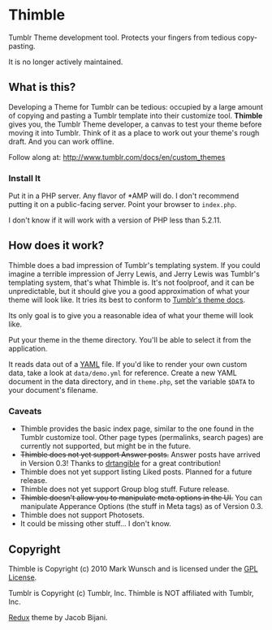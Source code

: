# Thimble

Tumblr Theme development tool. Protects your fingers from tedious copy-pasting.

It is no longer actively maintained.

## What is this?

Developing a Theme for Tumblr can be tedious: occupied by a large amount of copying and pasting a Tumblr template into their customize tool. **Thimble** gives you, the Tumblr Theme developer, a canvas to test your theme before moving it into Tumblr. Think of it as a place to work out your theme's rough draft. And you can work offline.

Follow along at: http://www.tumblr.com/docs/en/custom_themes

### Install It

Put it in a PHP server. Any flavor of *AMP will do. I don't recommend putting it on a public-facing server. Point your browser to `index.php`.

I don't know if it will work with a version of PHP less than 5.2.11.

## How does it work?

Thimble does a bad impression of Tumblr's templating system. If you could imagine a terrible impression of Jerry Lewis, and Jerry Lewis was Tumblr's templating system, that's what Thimble is. It's not foolproof, and it can be unpredictable, but it should give you a good approximation of what your theme will look like. It tries its best to conform to [Tumblr's theme docs](http://www.tumblr.com/docs/en/custom_themes). 

Its only goal is to give you a reasonable idea of what your theme will look like.

Put your theme in the theme directory. You'll be able to select it from the application.

It reads data out of a [YAML](http://yaml.org/) file. If you'd like to render your own custom data, take a look at `data/demo.yml` for reference. Create a new YAML document in the data directory, and in `theme.php`, set the variable `$DATA` to your document's filename.

### Caveats

+ Thimble provides the basic index page, similar to the one found in the Tumblr customize tool. Other page types (permalinks, search pages) are currently not supported, but might be in the future.
+ <strike>Thimble does not yet support Answer posts.</strike> Answer posts have arrived in Version 0.3! Thanks to [drtangible](http://github.com/drtangible) for a great contribution!
+ Thimble does not yet support listing Liked posts. Planned for a future release.
+ Thimble does not yet support Group blog stuff. Future release.
+ <strike>Thimble doesn't allow you to manipulate meta options in the UI.</strike> You can manipulate Apperance Options (the stuff in Meta tags) as of Version 0.3.
+ Thimble does not support Photosets.
+ It could be missing other stuff... I don't know.

## Copyright

Thimble is Copyright (c) 2010 Mark Wunsch and is licensed under the [GPL License](http://www.gnu.org/licenses/gpl.html). 

Tumblr is Copyright (c) Tumblr, Inc. Thimble is NOT affiliated with Tumblr, Inc.

[Redux](http://www.tumblr.com/theme/433) theme by Jacob Bijani.
